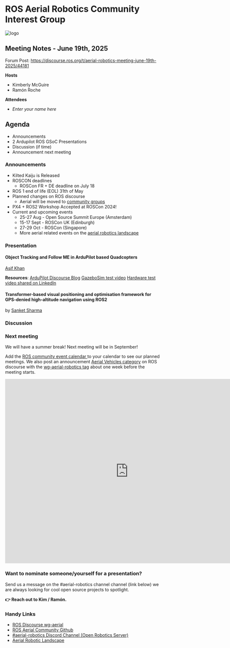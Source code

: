 # ROS Aerial Robotics Community Interest Group

![logo](https://avatars.githubusercontent.com/u/130599769?s=200&v=4)

## Meeting Notes - June 19th, 2025

Forum Post: https://discourse.ros.org/t/aerial-robotics-meeting-june-19th-2025/44181

**Hosts**
* Kimberly McGuire
* Ramón Roche

**Attendees**
* _Enter your name here_

## Agenda

* Announcements
* 2 Ardupilot ROS GSoC Presentations
* Discussion (if time)
* Announcement next meeting

### Announcements

* Kilted Kaiju is Released
* ROSCON deadlines
    * ROSCon FR + DE deadline on July 18 
* ROS 1 end of life (EOL) 31th of May
* Planned changes on ROS discourse
    * Aerial will be moved to [community groups](https://discourse.ros.org/c/community-groups/89)
* PX4 + ROS2 Workshop Accepted at ROSCon 2024!
* Current and upcoming events
  * 25-27 Aug -  Open Source Summit Europe (Amsterdam)
  * 15-17 Sept -  ROSCon UK (Edinburgh)
  * 27-29 Oct - ROSCon (Singapore) 
  * More aerial related events on the [aerial robotics landscape](https://ros-aerial.github.io/aerial_robotic_landscape/events/)


### Presentation

#### Object Tracking and Follow ME in ArduPilot based Quadcopters

[Asif Khan](https://www.linkedin.com/in/asif-khan14/?originalSubdomain=in)

**Resources**:
[ArduPilot Discourse Blog](https://discuss.ardupilot.org/t/gsoc-2024-wrapping-up-visual-follow-me/123232)
[GazeboSim test video](https://youtu.be/nAJtsQlVhWg)
[Hardware test video shared on LinkedIn](https://www.linkedin.com/posts/asif-khan14_ardupilot-opensource-gazebosim-activity-7330484616379695104-okKn?utm_source=share&utm_medium=member_desktop&rcm=ACoAACv_lFwB6YiI5oZd-_lAsn2opDrTe7slpUE)

#### Transformer-based visual positioning and optimisation framework for GPS-denied high-altitude navigation using ROS2

by [Sanket Sharma](https://www.linkedin.com/in/sanket-sharma-2002/)

### Discussion


### Next meeting

We will have a summer break! Next meeting will be in September!

Add the [ROS community event calendar ](https://calendar.google.com/calendar/u/0/embed?src=c_3fc5c4d6ece9d80d49f136c1dcd54d7f44e1acefdbe87228c92ff268e85e2ea0@group.calendar.google.com&ctz=UTC)to your calendar to see our planned meetings.
We also post an announcement [Aerial Vehicles category](https://discourse.ros.org/c/aerial-vehicles/14) on ROS discourse with the [wg-aerial-robotics tag](https://discourse.ros.org/tag/wg-aerial-robotics) about one week before the meeting starts.

<iframe src="https://calendar.google.com/calendar/u/0/embed?src=c_3fc5c4d6ece9d80d49f136c1dcd54d7f44e1acefdbe87228c92ff268e85e2ea0@group.calendar.google.com&ctz=UTC" style="border: 0" width="800" height="600" frameborder="0" scrolling="no"></iframe>

### Want to nominate someone/yourself for a presentation?

Send us a message on the #aerial-robotics channel channel (link below) we are always looking for cool open source projects to spotlight.

**👉 Reach out to Kim / Ramón.**

### Handy Links
* [ROS Discourse wg-aerial](https://discourse.ros.org/tag/wg-aerial-robotics)
* [ROS Aerial Community Github](https://github.com/ROS-Aerial)
* [#aerial-robotics Discord Channel (Open Robotics Server)](https://discord.gg/open-robotics-1077825543698927656)
* [Aerial Robotic Landscape](https://ros-aerial.github.io/aerial_robotic_landscape/)

